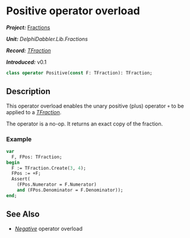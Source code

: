# Positive operator overload

***Project:*** [Fractions](../API.md)

***Unit:*** _DelphiDabbler.Lib.Fractions_

***Record:*** [_TFraction_](./TFraction.md)

***Introduced:*** v0.1

```pascal
class operator Positive(const F: TFraction): TFraction;
```

## Description

This operator overload enables the unary positive (plus) operator `+` to be applied to a [_TFraction_](./TFraction.md).

The operator is a no-op. It returns an exact copy of the fraction.

### Example

```pascal
var
  F, FPos: TFraction;
begin
  F := TFraction.Create(3, 4);
  FPos := +F;
  Assert(
    (FPos.Numerator = F.Numerator)
    and (FPos.Denominator = F.Denominator));
end;
```

## See Also

* [_Negative_](./TFraction-Negative.md) operator overload
